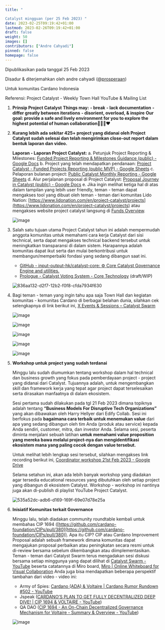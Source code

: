 ```yaml
---
title: "

Catalyst mingguan (per 25 Feb 2023) "
date: 2023-02-25T09:19:42+01:00
lastmod: 2023-02-26T09:19:42+01:00
draft: false
weight: 50
images: []
contributors: ["Andre Cahyadi"]
pinned: false
homepage: false
---
```


Dipublikasikan pada tanggal 25 Feb 2023

Disadur & diterjemahkan oleh andre cahyadi ([@prosperaan](https://forum.cardano.org/u/prosperaan))

Untuk komunitas Cardano Indonesia

Referensi: Project Catalyst - Weekly Town Hall YouTube & Mailing List

1.  **Prinsip Project Catalyst**
    **Things may:**
    **\- break**
    **\- lack documentation**
    **\- differ greatly between iterations**
    **\- disorient, overload, & inspire**
    **Our goal: provide a safe and lively environment for you to explore the highest potential of human collaboration**:muscle::pray::handshake::heart:

2.  **Kurang lebih ada sekitar 425+ project yang didanai oleh Project Catalyst sudah selesai dan telah mengirimkan close-out report dalam bentuk laporan dan video.**

    **Laporan - Laporan Project Catalyst:**
    a. Petunjuk Project Reporting & Milestones: [Funded Project Reporting & Milestones Guidance (public) - Google Docs](https://docs.google.com/document/d/17TvVe5nnzvZgOHFR2GQjnhUWjUwBxIA9Iebld9u0RN0/edit?pli=1#heading=h.snt00mzhn7p7)
    b. Project yang telah mendapatkan pendanaan: [Project Catalyst - Funded Projects Reporting (public MVP) - Google Sheets](https://docs.google.com/spreadsheets/d/1bfnWFa94Y7Zj0G7dtpo9W1nAYGovJbswipxiHT4UE3g/edit#gid=938310766)
    c. Pelaporan bulanan project: [Public Catalyst Monthly Reporting - Google Sheets](https://docs.google.com/spreadsheets/d/1wAG5O4PBLRTM01PLUyc3iS9EYOaucyDHryOOG8OVKuk/edit#gid=0)
    d. Alur perjalanan proposal di Project Catalyst: [Proposal Journey in Catalyst (public) - Google Docs](https://docs.google.com/document/d/1zsMynqU8mmqJt8ikXu1ESQDnTn3o6vEBt8UNxIezwTA/edit)
    e. Jika ingin melihat ketiga hal di atas dalam tampilan yang lebih user friendly, teman - teman dapat mengakses tool yang dibuat oleh teman - teman dari komunitas Lido Nation: [https://www.lidonation.com/en/project-catalyst/projects](https://www.lidonation.com/en/project-catalyst/projects) atau mengakses website project catalyst langsung di [Funds Overview](https://projectcatalyst.io/funds).

    ![image](https://global.discourse-cdn.com/business4/uploads/cardano/optimized/3X/2/5/25c53f408f2d97724b4eec0e34a3526c4dc153e5_2_750x561.png)



3.  Salah satu tujuan utama Project Catalyst tahun ini adalah mempermudah anggota komunitas untuk memahami cara kerja Catalyst dari sisi technical, serta dapat mengakses technical backend tersebut untuk meningkatkan transparansi di dalam sistem. Harapannya adalah komunitas dapat ikut serta dan mulai berkontribusi untuk membangun/memperbaiki fondasi yang sedang dibangun saat ini.

    *   [GitHub - input-output-hk/catalyst-core: ⚙️ Core Catalyst Governance Engine and utilities.](https://github.com/input-output-hk/catalyst-core)
    *   [Prologue - Catalyst Voting System - Core Technology](https://input-output-hk.github.io/catalyst-core/main/) (draft/WIP)

    ![836aa132-d2f7-12b2-f0f8-cfda7934f630](https://global.discourse-cdn.com/business4/uploads/cardano/optimized/3X/4/9/4983755d160f161605da7da021325d3c9d881771_2_750x382.png)

4.  Bagi teman - teman yang ingin tahu apa saja Town Hall dan kegiatan komunitas - komunitas Cardano di berbagai belahan dunia, silahkan cek selengkapnya di link berikut ini, [X Events & Sessions – Catalyst Swarm](https://catalystswarm.com/building-communities/)

    ![image](https://global.discourse-cdn.com/business4/uploads/cardano/optimized/3X/4/0/40f67a8389904a07c874e55372085089f1d06478_2_750x423.png)


    ![image](https://global.discourse-cdn.com/business4/uploads/cardano/optimized/3X/0/6/06700b63aad276deba911dd7b2902850f8a00812_2_750x420.jpeg)



    ![image](https://global.discourse-cdn.com/business4/uploads/cardano/optimized/3X/2/3/23ba6c8530a041f8e3039fcff213b3e638447c9c_2_750x423.png)


    ![image](https://global.discourse-cdn.com/business4/uploads/cardano/optimized/3X/2/9/29d0e6a383ff904e93bd13cc0f95ad85230a3330_2_750x424.png)



    ![image](https://global.discourse-cdn.com/business4/uploads/cardano/optimized/3X/3/1/31b9d855b5900b5097dbe8dc26fd7e1f83a8f4ef_2_750x425.jpeg)



5.  **Workshop untuk project yang sudah terdanai**

    Minggu lalu sudah diumumkan tentang workshop dalam hal technical dan business growth yang fokus pada pemberdayaan project - project yang didanai dari Catalyst. Tujuannya adalah, untuk mengembangkan skill dan framework kerja yang tepat agar project dapat terselesaikan serta dirasakan manfaatnya di dalam ekosistem.

    Sesi pertama sudah dilakukan pada tgl 21 Feb 2023 dimana topiknya adalah tentang **“Business Models For Disruptive Tech Organizations”** yang akan dibawakan oleh Harry Hellyer dari Edify Collab. Sesi ini berfokus pada **bagaimana cara terbaik untuk menemukan value** dari apa yang sedang dibangun oleh tim Anda (produk atau service) kepada Anda sendiri, customer, mitra, dan investor Anda. Selama sesi, peserta diminta menjalani sebuah latihan **untuk memahami value proposition yang mereka bawa melalui project-nya dan mengidentifikasi ekosistem mana yang paling cocok dengan value tersebut.**

    Untuk melihat lebih lengkap sesi tersebut, silahkan mengakses link recording berikut ini, [Coordinator workshop 21st Feb 2023 - Google Drive](https://drive.google.com/drive/u/0/folders/1k7S5wk0pO00Z-RU9ySDnE75uDR1J0eOB)

    Selama setahun ini, akan ada lebih banyak workshop yang diadakan agar tersedia educational resources yang dibutuhkan oleh setiap project yang dibangun di ekosistem Catalyst. Workshop - workshop ini nantinya juga akan di-publish di playlist YouTube Project Catalyst.

    ![535a52dc-adb6-d169-169f-69e07d78e25a](https://global.discourse-cdn.com/business4/uploads/cardano/original/3X/a/5/a5411898ad90a83994aa68922db33f67bc3b0303.png)

6.  **Inisiatif Komunitas terkait Governance**

    Minggu lalu, telah diadakan community roundtable kembali untuk membahas CIP 1694 ([https://github.com/cardano-foundation/CIPs/pull/380](https://github.com/cardano-foundation/CIPs/pull/380)).
    Apa itu CIP? CIP atau Cardano Improvement Proposal adalah sebuah framework dimana komunitas dapat mengajukan proposal perbaikan atau peningkatan secara resmi untuk di-review bersama sebelum dikembangkan atau diimplementasikan.
    Teman - teman dari Catalyst Swarm terus mengadakan sesi diskusi bersama setiap minggunya yang dapat dilihat di [Catalyst Swarm - YouTube](https://www.youtube.com/@catalystswarm/videos) beserta catatannya di Miro board, [Miro | Online Whiteboard for Visual Collaboration](https://miro.com/app/board/uXjVPv2UmUI=/)
    Anda juga bisa mendapatkan beberapa perspektif tambahan dari video - video ini:

    *   Army of Spies: [Cardano (ADA) & Voltaire | Cardano Rumor Rundown #502 - YouTube](https://www.youtube.com/watch?v=gpWFZYgmiAg)
    *   Jspeak ([CARDANO’S PLAN TO GET FULLY DECENTRALIZED DEEP DIVE! | CIP 1694 & VOLTAIRE - YouTube](https://www.youtube.com/watch?v=VXM1Pxd0hgQ))
    *   QA DAO ([CIP 1694 - An On-Chain Decentralized Governance Mechanism for Voltaire - Summary & Overview - YouTube](https://www.youtube.com/watch?v=fe9XvezpdbI))

    ![image](https://global.discourse-cdn.com/business4/uploads/cardano/optimized/3X/5/3/5365fc20ae950b09ea3f644899c0b5309eec97e5_2_750x415.png)



